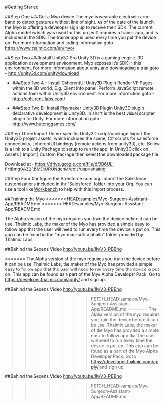#Getting Started

##Step One
###Get a Myo device
The myo is wearable electronic arm-band to detect gestures without line of sight. As of the date of the launch the Myo is offering a developer sign up to receive their SDK.  The current Alpha model (which was used for this project) requires a trainer app, and is included in the SDK.  The trainer app is used every time you put the device on.  For more information and ording information goto - https://www.thalmic.com/en/myo/

##Step Two
###Install Unity3D Pro
Unity 3D is a gaming engine.  3D application development environment.  Myo exposes it’s SDK in this environment.  For more information about unity and downloading a trial goto - http://unity3d.com/unity/download

- ###Step Two A - Install CoherentUI
Unity3D Plugin
Render VF Pages within the 3D world. E.g. Client info panel. Perform JavaScript remote actions from within Unity3D environment.  For more information goto - http://coherent-labs.com/

- ###Step Two B- Install Playmaker
Unity3D Plugin
Unity3D plugin declarative development in Unity3D.  In short is the best visual scripter plugin for Unity.  For more information goto - http://www.hutonggames.com/

##Step Three
Import Demo-specific Unity3D script/package
Import the Unity3D project assets, which includes the scene, C# scripts for salesforce connectivity, coherentUI bindings (remote actions from unity3D), etc.  Below is a link to a Unity Pachage to setup to run the app. In Unity3D click on Assets | Import | Custom Package then select the downloaded package file.

Download at - https://drive.google.com/file/d/0B6UL-FHBmg0AZ2RBMDlURUNqcnM/edit?usp=sharing

##Step Four
Configure the Salesforce.com org.
Import the Salesforce customizations included in the 'Salesforce' folder into your Org. You can use a tool like [Workbench](https://workbench.developerforce.com/login.php) to help with this import process.

##Training the Myo
<<<<<<< HEAD:samples/Myo-Surgeon-Assistant-App/README.md
<<<<<<< HEAD:samples/Myo-Surgeon-Assistant-App/README.md

The Alpha version of the myo requires you train the device before it can be use.  Thalmic Labs, the maker of the Myo has provided a simple easy to follow app that the user will need to run every time the device is put on.  This app can be found in the “myo-mac-sdk-alpha6a” folder provided by Thalmic Laps.

##Behind the Secens Video
http://youtu.be/IIwV3-PBBhg

=======
The Alpha version of the myo requires you train the device before it can be use.  Thalmic Labs, the maker of the Myo has provided a simple easy to follow app that the user will need to run every time the device is put on.  This app can be found as a part of the Myo Alpha Developer Pack. Go to https://developer.thalmic.com/apply/ and sign up.

##Behind the Secens Video
http://youtu.be/IIwV3-PBBhg
>>>>>>> FETCH_HEAD:samples/Myo-Surgeon-Assistant-App/README.md
=======
The Alpha version of the myo requires you train the device before it can be use.  Thalmic Labs, the maker of the Myo has provided a simple easy to follow app that the user will need to run every time the device is put on.  This app can be found as a part of the Myo Alpha Developer Pack. Go to https://developer.thalmic.com/apply/ and sign up.

##Behind the Secens Video
http://youtu.be/IIwV3-PBBhg
>>>>>>> FETCH_HEAD:samples/Myo-Surgeon-Assistant-App/README.md
